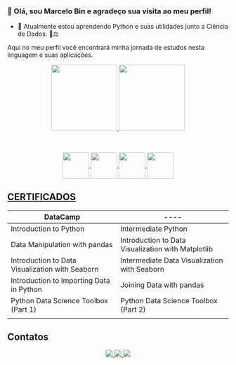 ### 👋 Olá, sou Marcelo Bin e agradeço sua visita ao meu perfil!


* 🌱 Atualmente estou aprendendo Python e suas utilidades junto a Ciência de Dados. 🔭⚖

Aqui no meu perfil você encontrará minha jornada de estudos nesta linguagem e suas aplicações.

  <div align="center">
    <a href="https://github.com/marcelobin">
    <img height="150em" src="https://github-readme-stats.vercel.app/api?username=marcelobin&show_icons=true&theme=dark&include_all_commits=true&count_private=true"/>
    <img height="150em" src="https://github-readme-stats.vercel.app/api/top-langs/?username=marcelobin&layout=compact&langs_count=7&theme=dark"/>
  </div>
  
 ##
 
  <div style="display: inline_block" align="center"><br>
    <img align="center" height="60" width="60" src="https://cdn.jsdelivr.net/gh/devicons/devicon/icons/python/python-original.svg" />
    <img align="center" height="60" width="60" src="https://cdn.jsdelivr.net/gh/devicons/devicon/icons/jupyter/jupyter-original-wordmark.svg" />
    <img align="center" height="60" width="60" src="https://cdn.jsdelivr.net/gh/devicons/devicon/icons/pandas/pandas-original-wordmark.svg" />
    <img align="center" height="60" width="60" src="https://cdn.jsdelivr.net/gh/devicons/devicon/icons/numpy/numpy-original-wordmark.svg" />
  </div>
  
 ##  
  

  ## <a href='https://github.com/marcelobin/Certificados' target='_blank'>CERTIFICADOS</a>
  </div>
  
  
<div align="center">
  
DataCamp |----   | 
------- | ---------------- |
Introduction to Python   | Intermediate Python  |
Data Manipulation with pandas  |Introduction to Data Visualization with Matplotlib |
Introduction to Data Visualization with Seaborn   | Intermediate Data Visualization with Seaborn  | 
Introduction to Importing Data in Python   | Joining Data with pandas   | 
Python Data Science Toolbox (Part 1)   | Python Data Science Toolbox (Part 2) | 
   |  | 
</div>
  
## Contatos
<div align="center">
  <a href="https://www.linkedin.com/in/marcelo-bin/" target="_blank">
    <img src="https://img.shields.io/badge/LinkedIn-0077B5?style=for-the-badge&logo=linkedin&logoColor=white" target="_blank">
  </a>
  <a href="https://www.instagram.com/marcelo_bin_resende/" target="_blank">
    <img src="https://img.shields.io/badge/Instagram-E4405F?style=for-the-badge&logo=instagram&logoColor=white" target="_blank">
  </a>
  <a href="mailto:marcelo.bin@hotmail.com">
    <img src="https://img.shields.io/badge/Microsoft_Outlook-0078D4?style=for-the-badge&logo=microsoft-outlook&logoColor=white" target="_blank">
  </a>
 </div>

